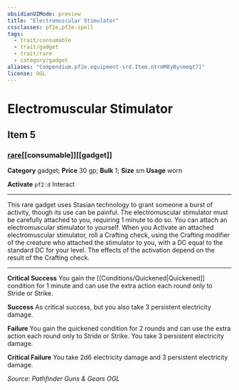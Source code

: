 ```yaml
---
obsidianUIMode: preview
title: "Electromuscular Stimulator"
cssclasses: pf2e,pf2e-spell
tags:
  - trait/consumable
  - trait/gadget
  - trait/rare
  - category/gadget
aliases: "Compendium.pf2e.equipment-srd.Item.ntrmM8yBysmeqt71"
license: OGL
---
```

# Electromuscular Stimulator
## Item 5
### [rare](rare.md "Rare Rarity Trait")[[consumable]][[gadget]]

**Category** gadget; 
**Price** 30 gp; 
**Bulk** 1; **Size** sm
**Usage** worn

**Activate** `pf2:d` Interact

* * *

This rare gadget uses Stasian technology to grant someone a burst of activity, though its use can be painful. The electromuscular stimulator must be carefully attached to you, requiring 1 minute to do so. You can attach an electromuscular stimulator to yourself. When you Activate an attached electromuscular stimulator, roll a Crafting check, using the Crafting modifier of the creature who attached the stimulator to you, with a DC equal to the standard DC for your level. The effects of the activation depend on the result of the Crafting check.

* * *

**Critical Success** You gain the [[Conditions/Quickened|Quickened]] condition for 1 minute and can use the extra action each round only to Stride or Strike.

**Success** As critical success, but you also take 3 persistent electricity damage.

**Failure** You gain the quickened condition for 2 rounds and can use the extra action each round only to Stride or Strike. You take 3 persistent electricity damage.

**Critical Failure** You take 2d6 electricity damage and 3 persistent electricity damage.

*Source: Pathfinder Guns & Gears*
*OGL*